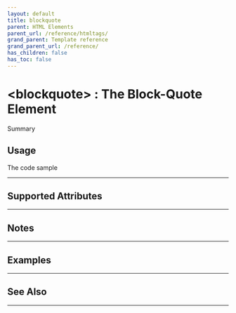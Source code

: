 ```yaml
---
layout: default
title: blockquote
parent: HTML Elements
parent_url: /reference/htmltags/
grand_parent: Template reference
grand_parent_url: /reference/
has_children: false
has_toc: false
---
```


# &lt;blockquote&gt; : The Block-Quote Element

Summary

## Usage

 The code sample

---

## Supported Attributes


---

## Notes


---

## Examples


---


## See Also


---


